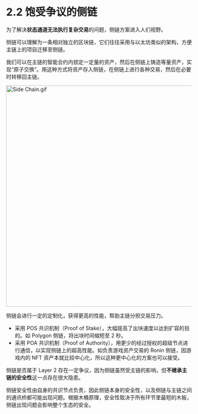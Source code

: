 # 2.2 饱受争议的侧链

为了解决**状态通道无法执行复杂交易**的问题，侧链方案进入人们视野。

侧链可以理解为一条相对独立的区块链，它们往往采用与以太坊类似的架构，方便主链上的项目迁移至侧链。

我们可以在主链的智能合约内锁定一定量的资产，然后在侧链上铸造等量资产，实现“原子交换”。用这种方式将资产存入侧链，在侧链上进行各种交易，然后在必要时转移回主链。

<img src="/assets/2.2.1.gif" width="600px" alt="Side Chain.gif" />

侧链会进行一定的定制化，获得更高的性能，帮助主链分担交易压力。

- 采用 POS 共识机制（Proof of Stake），大幅提高了出块速度以达到扩容的目的。如 Polygon 侧链，将出块时间缩短至 2 秒。
- 采用 POA 共识机制（Proof of Authority），用更少的经过授权的超级节点进行通信，以实现侧链上的超高性能。如负责游戏资产交易的 Ronin 侧链，因游戏内的 NFT 资产本就比较中心化，所以这种更中心化的方案也可以接受。

侧链是否属于 Layer 2 存在一定争议，因为侧链虽然受主链的影响，但**不继承主链的安全性**这一点存在很大隐患。

侧链安全性由自身的共识节点负责，因此侧链本身的安全性，以及侧链与主链之间的通讯桥都可能出现问题。根据木桶原理，安全性取决于所有环节里最短的木板，侧链出现问题会影响整个生态的安全。
